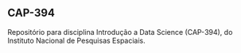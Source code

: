 ## CAP-394
Repositório para disciplina Introdução a Data Science (CAP-394), do Instituto Nacional de Pesquisas Espaciais.
